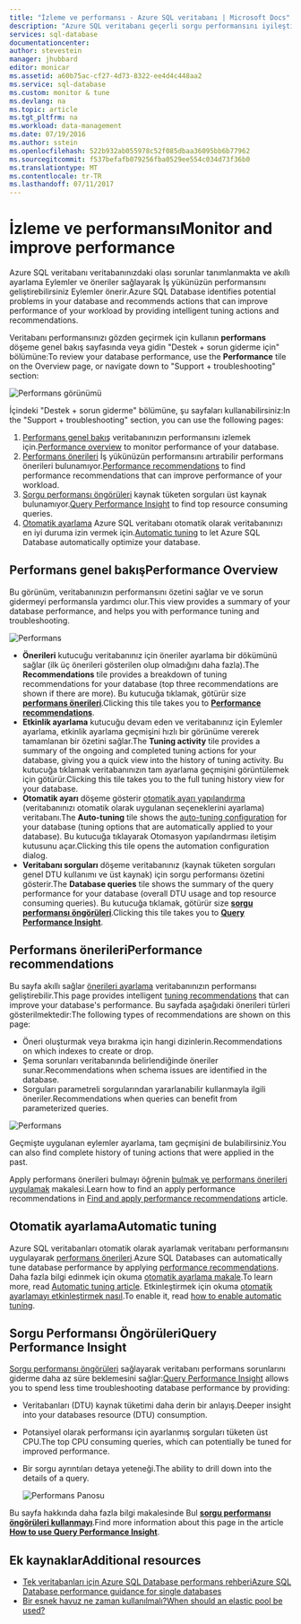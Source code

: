 ```yaml
---
title: "İzleme ve performansı - Azure SQL veritabanı | Microsoft Docs"
description: "Azure SQL veritabanı geçerli sorgu performansını iyileştirebilir alanları tanımlamanıza yardımcı olması için performans araçları sağlar."
services: sql-database
documentationcenter: 
author: stevestein
manager: jhubbard
editor: monicar
ms.assetid: a60b75ac-cf27-4d73-8322-ee4d4c448aa2
ms.service: sql-database
ms.custom: monitor & tune
ms.devlang: na
ms.topic: article
ms.tgt_pltfrm: na
ms.workload: data-management
ms.date: 07/19/2016
ms.author: sstein
ms.openlocfilehash: 522b932ab055978c52f085dbaa36095bb6b77962
ms.sourcegitcommit: f537befafb079256fba0529ee554c034d73f36b0
ms.translationtype: MT
ms.contentlocale: tr-TR
ms.lasthandoff: 07/11/2017
---
```

# <a name="monitor-and-improve-performance"></a><span data-ttu-id="49daf-103">İzleme ve performansı</span><span class="sxs-lookup"><span data-stu-id="49daf-103">Monitor and improve performance</span></span>
<span data-ttu-id="49daf-104">Azure SQL veritabanı veritabanınızdaki olası sorunlar tanımlanmakta ve akıllı ayarlama Eylemler ve öneriler sağlayarak İş yükünüzün performansını geliştirebilirsiniz Eylemler önerir.</span><span class="sxs-lookup"><span data-stu-id="49daf-104">Azure SQL Database identifies potential problems in your database and recommends actions that can improve performance of your workload by providing intelligent tuning actions and recommendations.</span></span>

<span data-ttu-id="49daf-105">Veritabanı performansınızı gözden geçirmek için kullanın **performans** döşeme genel bakış sayfasında veya gidin "Destek + sorun giderme için" bölümüne:</span><span class="sxs-lookup"><span data-stu-id="49daf-105">To review your database performance, use the **Performance** tile on the Overview page, or navigate down to "Support + troubleshooting" section:</span></span>

   ![Performans görünümü](./media/sql-database-performance/entries.png)

<span data-ttu-id="49daf-107">İçindeki "Destek + sorun giderme" bölümüne, şu sayfaları kullanabilirsiniz:</span><span class="sxs-lookup"><span data-stu-id="49daf-107">In the "Support + troubleshooting" section, you can use the following pages:</span></span>


1. <span data-ttu-id="49daf-108">[Performans genel bakış](#performance-overview) veritabanınızın performansını izlemek için.</span><span class="sxs-lookup"><span data-stu-id="49daf-108">[Performance overview](#performance-overview) to monitor performance of your database.</span></span> 
2. <span data-ttu-id="49daf-109">[Performans önerileri](#performance-recommendations) İş yükünüzün performansını artırabilir performans önerileri bulunamıyor.</span><span class="sxs-lookup"><span data-stu-id="49daf-109">[Performance recommendations](#performance-recommendations) to find performance recommendations that can improve performance of your workload.</span></span>
3. <span data-ttu-id="49daf-110">[Sorgu performansı öngörüleri](#query-performance-insight) kaynak tüketen sorguları üst kaynak bulunamıyor.</span><span class="sxs-lookup"><span data-stu-id="49daf-110">[Query Performance Insight](#query-performance-insight) to find top resource consuming queries.</span></span>
4. <span data-ttu-id="49daf-111">[Otomatik ayarlama](#automatic-tuning) Azure SQL veritabanı otomatik olarak veritabanınızı en iyi duruma izin vermek için.</span><span class="sxs-lookup"><span data-stu-id="49daf-111">[Automatic tuning](#automatic-tuning) to let Azure SQL Database automatically optimize your database.</span></span>

## <a name="performance-overview"></a><span data-ttu-id="49daf-112">Performans genel bakış</span><span class="sxs-lookup"><span data-stu-id="49daf-112">Performance Overview</span></span>
<span data-ttu-id="49daf-113">Bu görünüm, veritabanınızın performansını özetini sağlar ve ve sorun gidermeyi performansla yardımcı olur.</span><span class="sxs-lookup"><span data-stu-id="49daf-113">This view provides a summary of your database performance, and helps you with performance tuning and troubleshooting.</span></span> 

![Performans](./media/sql-database-performance/performance.png)

* <span data-ttu-id="49daf-115">**Önerileri** kutucuğu veritabanınız için öneriler ayarlama bir dökümünü sağlar (ilk üç önerileri gösterilen olup olmadığını daha fazla).</span><span class="sxs-lookup"><span data-stu-id="49daf-115">The **Recommendations** tile provides a breakdown of tuning recommendations for your database (top three recommendations are shown if there are more).</span></span> <span data-ttu-id="49daf-116">Bu kutucuğa tıklamak, götürür size  **[performans önerileri](#performance-recommendations)**.</span><span class="sxs-lookup"><span data-stu-id="49daf-116">Clicking this tile takes you to **[Performance recommendations](#performance-recommendations)**.</span></span> 
* <span data-ttu-id="49daf-117">**Etkinlik ayarlama** kutucuğu devam eden ve veritabanınız için Eylemler ayarlama, etkinlik ayarlama geçmişini hızlı bir görünüme vererek tamamlanan bir özetini sağlar.</span><span class="sxs-lookup"><span data-stu-id="49daf-117">The **Tuning activity** tile provides a summary of the ongoing and completed tuning actions for your database, giving you a quick view into the history of tuning activity.</span></span> <span data-ttu-id="49daf-118">Bu kutucuğa tıklamak veritabanınızın tam ayarlama geçmişini görüntülemek için götürür.</span><span class="sxs-lookup"><span data-stu-id="49daf-118">Clicking this tile takes you to the full tuning history view for your database.</span></span>
* <span data-ttu-id="49daf-119">**Otomatik ayarı** döşeme gösterir [otomatik ayarı yapılandırma](sql-database-automatic-tuning-enable.md) (veritabanınızı otomatik olarak uygulanan seçeneklerini ayarlama) veritabanı.</span><span class="sxs-lookup"><span data-stu-id="49daf-119">The **Auto-tuning** tile shows the [auto-tuning configuration](sql-database-automatic-tuning-enable.md) for your database (tuning options that are automatically applied to your database).</span></span> <span data-ttu-id="49daf-120">Bu kutucuğa tıklayarak Otomasyon yapılandırması iletişim kutusunu açar.</span><span class="sxs-lookup"><span data-stu-id="49daf-120">Clicking this tile opens the automation configuration dialog.</span></span>
* <span data-ttu-id="49daf-121">**Veritabanı sorguları** döşeme veritabanınız (kaynak tüketen sorguları genel DTU kullanımı ve üst kaynak) için sorgu performansı özetini gösterir.</span><span class="sxs-lookup"><span data-stu-id="49daf-121">The **Database queries** tile shows the summary of the query performance for your database (overall DTU usage and top resource consuming queries).</span></span> <span data-ttu-id="49daf-122">Bu kutucuğa tıklamak, götürür size  **[sorgu performansı öngörüleri](#query-performance-insight)**.</span><span class="sxs-lookup"><span data-stu-id="49daf-122">Clicking this tile takes you to **[Query Performance Insight](#query-performance-insight)**.</span></span>

## <a name="performance-recommendations"></a><span data-ttu-id="49daf-123">Performans önerileri</span><span class="sxs-lookup"><span data-stu-id="49daf-123">Performance recommendations</span></span>
<span data-ttu-id="49daf-124">Bu sayfa akıllı sağlar [önerileri ayarlama](sql-database-advisor.md) veritabanınızın performansı geliştirebilir.</span><span class="sxs-lookup"><span data-stu-id="49daf-124">This page provides intelligent [tuning recommendations](sql-database-advisor.md) that can improve your database's performance.</span></span> <span data-ttu-id="49daf-125">Bu sayfada aşağıdaki önerileri türleri gösterilmektedir:</span><span class="sxs-lookup"><span data-stu-id="49daf-125">The following types of recommendations are shown on this page:</span></span>

* <span data-ttu-id="49daf-126">Öneri oluşturmak veya bırakma için hangi dizinlerin.</span><span class="sxs-lookup"><span data-stu-id="49daf-126">Recommendations on which indexes to create or drop.</span></span>
* <span data-ttu-id="49daf-127">Şema sorunları veritabanında belirlendiğinde öneriler sunar.</span><span class="sxs-lookup"><span data-stu-id="49daf-127">Recommendations when schema issues are identified in the database.</span></span>
* <span data-ttu-id="49daf-128">Sorguları parametreli sorgularından yararlanabilir kullanmayla ilgili öneriler.</span><span class="sxs-lookup"><span data-stu-id="49daf-128">Recommendations when queries can benefit from parameterized queries.</span></span>

![Performans](./media/sql-database-performance/recommendations.png)

<span data-ttu-id="49daf-130">Geçmişte uygulanan eylemler ayarlama, tam geçmişini de bulabilirsiniz.</span><span class="sxs-lookup"><span data-stu-id="49daf-130">You can also find complete history of tuning actions that were applied in the past.</span></span>

<span data-ttu-id="49daf-131">Apply performans önerileri bulmayı öğrenin [bulmak ve performans önerileri uygulamak](sql-database-advisor-portal.md) makalesi.</span><span class="sxs-lookup"><span data-stu-id="49daf-131">Learn how to find an apply performance recommendations in [Find and apply performance recommendations](sql-database-advisor-portal.md) article.</span></span>

## <a name="automatic-tuning"></a><span data-ttu-id="49daf-132">Otomatik ayarlama</span><span class="sxs-lookup"><span data-stu-id="49daf-132">Automatic tuning</span></span>
<span data-ttu-id="49daf-133">Azure SQL veritabanları otomatik olarak ayarlamak veritabanı performansını uygulayarak [performans önerileri](sql-database-advisor.md).</span><span class="sxs-lookup"><span data-stu-id="49daf-133">Azure SQL Databases can automatically tune database performance by applying [performance recommendations](sql-database-advisor.md).</span></span> <span data-ttu-id="49daf-134">Daha fazla bilgi edinmek için okuma [otomatik ayarlama makale](sql-database-automatic-tuning.md).</span><span class="sxs-lookup"><span data-stu-id="49daf-134">To learn more, read [Automatic tuning article](sql-database-automatic-tuning.md).</span></span> <span data-ttu-id="49daf-135">Etkinleştirmek için okuma [otomatik ayarlamayı etkinleştirmek nasıl](sql-database-automatic-tuning-enable.md).</span><span class="sxs-lookup"><span data-stu-id="49daf-135">To enable it, read [how to enable automatic tuning](sql-database-automatic-tuning-enable.md).</span></span>

## <a name="query-performance-insight"></a><span data-ttu-id="49daf-136">Sorgu Performansı Öngörüleri</span><span class="sxs-lookup"><span data-stu-id="49daf-136">Query Performance Insight</span></span>
<span data-ttu-id="49daf-137">[Sorgu performansı öngörüleri](sql-database-query-performance.md) sağlayarak veritabanı performans sorunlarını giderme daha az süre beklemesini sağlar:</span><span class="sxs-lookup"><span data-stu-id="49daf-137">[Query Performance Insight](sql-database-query-performance.md) allows you to spend less time troubleshooting database performance by providing:</span></span>

* <span data-ttu-id="49daf-138">Veritabanları (DTU) kaynak tüketimi daha derin bir anlayış.</span><span class="sxs-lookup"><span data-stu-id="49daf-138">Deeper insight into your databases resource (DTU) consumption.</span></span> 
* <span data-ttu-id="49daf-139">Potansiyel olarak performansı için ayarlanmış sorguları tüketen üst CPU.</span><span class="sxs-lookup"><span data-stu-id="49daf-139">The top CPU consuming queries, which can potentially be tuned for improved performance.</span></span> 
* <span data-ttu-id="49daf-140">Bir sorgu ayrıntıları detaya yeteneği.</span><span class="sxs-lookup"><span data-stu-id="49daf-140">The ability to drill down into the details of a query.</span></span> 

  ![Performans Panosu](./media/sql-database-query-performance/performance.png)

<span data-ttu-id="49daf-142">Bu sayfa hakkında daha fazla bilgi makalesinde Bul  **[sorgu performansı öngörüleri kullanmayı](sql-database-query-performance.md)**.</span><span class="sxs-lookup"><span data-stu-id="49daf-142">Find more information about this page in the article **[How to use Query Performance Insight](sql-database-query-performance.md)**.</span></span>

## <a name="additional-resources"></a><span data-ttu-id="49daf-143">Ek kaynaklar</span><span class="sxs-lookup"><span data-stu-id="49daf-143">Additional resources</span></span>
* [<span data-ttu-id="49daf-144">Tek veritabanları için Azure SQL Database performans rehberi</span><span class="sxs-lookup"><span data-stu-id="49daf-144">Azure SQL Database performance guidance for single databases</span></span>](sql-database-performance-guidance.md)
* [<span data-ttu-id="49daf-145">Bir esnek havuz ne zaman kullanılmalı?</span><span class="sxs-lookup"><span data-stu-id="49daf-145">When should an elastic pool be used?</span></span>](sql-database-elastic-pool-guidance.md)

